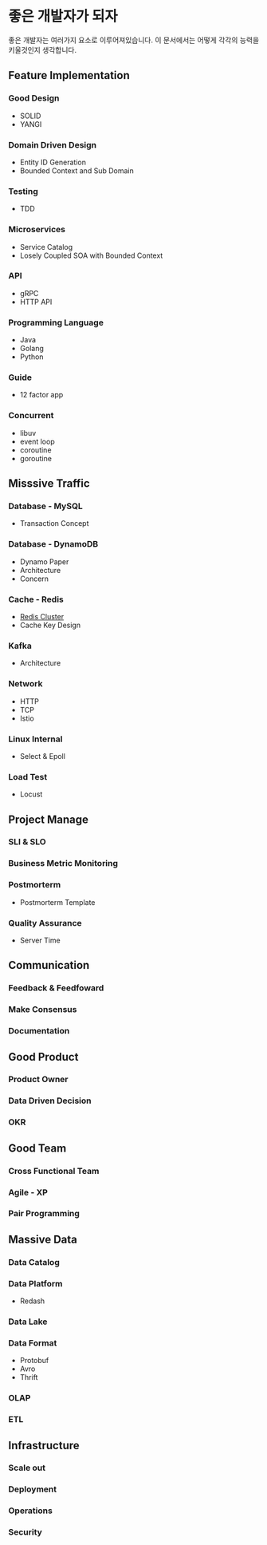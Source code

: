 # 좋은 개발자가 되자
좋은 개발자는 여러가지 요소로 이루어져있습니다. 이 문서에서는 어떻게 각각의 능력을 키울것인지 생각합니다.

## Feature Implementation
### Good Design
- SOLID
- YANGI
### Domain Driven Design
- Entity ID Generation
- Bounded Context and Sub Domain
### Testing
- TDD
### Microservices
- Service Catalog
- Losely Coupled SOA with Bounded Context
### API
- gRPC
- HTTP API
### Programming Language
- Java
- Golang
- Python
### Guide
- 12 factor app
### Concurrent
- libuv
- event loop
- coroutine
- goroutine

## Misssive Traffic
### Database - MySQL
- Transaction Concept
### Database - DynamoDB
- Dynamo Paper
- Architecture
- Concern
### Cache - Redis
- [Redis Cluster](./docs/distributedsystem/simple-redis-cluster.md)
- Cache Key Design
### Kafka
- Architecture
### Network
- HTTP
- TCP
- Istio
### Linux Internal
- Select & Epoll
### Load Test
- Locust

## Project Manage
### SLI & SLO
### Business Metric Monitoring
### Postmorterm
- Postmorterm Template
### Quality Assurance
- Server Time

## Communication
### Feedback & Feedfoward
### Make Consensus
### Documentation

## Good Product
### Product Owner
### Data Driven Decision
### OKR

## Good Team
### Cross Functional Team
### Agile - XP
### Pair Programming

## Massive Data
### Data Catalog
### Data Platform
- Redash
### Data Lake
### Data Format
- Protobuf
- Avro
- Thrift
### OLAP
### ETL

## Infrastructure
### Scale out
### Deployment
### Operations
### Security
